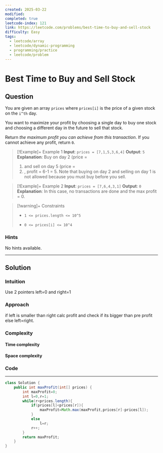 ```yaml
---
created: 2025-03-22
modified: 
completed: true
leetcode-index: 121
link: https://leetcode.com/problems/best-time-to-buy-and-sell-stock
difficulty: Easy
tags:
  - leetcode/array
  - leetcode/dynamic-programming
  - programming/practice
  - leetcode/problem
---
```

# Best Time to Buy and Sell Stock

## Question
You are given an array `prices` where `prices[i]` is the price of a given stock on the `i^th` day.

You want to maximize your profit by choosing a single day to buy one stock and choosing a different day in the future to sell that stock.

Return *the maximum profit you can achieve from this transaction*. If you cannot achieve any profit, return `0`.

 

>[!Example]+ Example 1
>**Input**: `prices = [7,1,5,3,6,4]`
>**Output**: `5`
>**Explanation**:
>Buy on day 2 (price = 
> 1) and sell on day 5 (price = 
> 6) , profit = 6-1 = 5. Note that buying on day 2 and selling on day 1 is not allowed because you must buy before you sell. 

>[!Example]+ Example 2
>**Input**: `prices = [7,6,4,3,1]`
>**Output**: `0`
>**Explanation**:
>In this case, no transactions are done and the max profit = 0. 

>[!warning]+ Constraints
>- `1 <= prices.length <= 10^5`
>
>- `0 <= prices[i] <= 10^4`
### Hints
No hints available.

---
## Solution

### Intuition
Use 2 pointers left=0 and right=1


### Approach
if left is smaller than right calc profit and check if its bigger than pre profit else left=right.


### Complexity

#### Time complexity


#### Space complexity


### Code
---
```java
class Solution {
    public int maxProfit(int[] prices) {
        int maxProfit=0;
        int l=0,r=1;
        while(r<prices.length){
            if(prices[l]<prices[r]){
                maxProfit=Math.max(maxProfit,prices[r]-prices[l]);
            }
            else
                l=r;
            r++;
        }
        return maxProfit;
    }
}
```